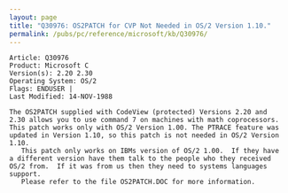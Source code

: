 ```yaml
---
layout: page
title: "Q30976: OS2PATCH for CVP Not Needed in OS/2 Version 1.10."
permalink: /pubs/pc/reference/microsoft/kb/Q30976/
---
```


	Article: Q30976
	Product: Microsoft C
	Version(s): 2.20 2.30
	Operating System: OS/2
	Flags: ENDUSER |
	Last Modified: 14-NOV-1988
	
	The OS2PATCH supplied with CodeView (protected) Versions 2.20 and
	2.30 allows you to use command 7 on machines with math coprocessors.
	This patch works only with OS/2 Version 1.00. The PTRACE feature was
	updated in Version 1.10, so this patch is not needed in OS/2 Version
	1.10.
	   This patch only works on IBMs version of OS/2 1.00.  If they have
	a different version have them talk to the people who they received
	OS/2 from.  If it was from us then they need to systems languages
	support.
	   Please refer to the file OS2PATCH.DOC for more information.
